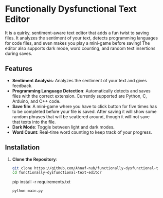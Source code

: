 # Functionally Dysfunctional Text Editor

It is a quirky, sentiment-aware text editor that adds a fun twist to saving files. It analyzes the sentiment of your text, detects programming languages for code files, and even makes you play a mini-game before saving! The editor also supports dark mode, word counting, and random text insertions during saves.

## Features

- **Sentiment Analysis**: Analyzes the sentiment of your text and gives feedback.
- **Programming Language Detection**: Automatically detects and saves files with the correct extension. Currently supported are Python, C, Arduino, and C++ code.
- **Save file**: A mini-game where you have to click button for five times has to be completed before your file is saved. After saving it will show some random phrases that will be scattered around, though it will not save that texts into the file.
- **Dark Mode**: Toggle between light and dark modes.
- **Word Count**: Real-time word counting to keep track of your progress.

## Installation

1. **Clone the Repository**:
   ```bash
   git clone https://github.com/Ahnaf-nub/functionally-dysfunctional-text-editor.git
   cd functionally-dysfunctional-text-editor
   
   ```
   pip install -r requirements.txt

   ```
   python main.py
   
